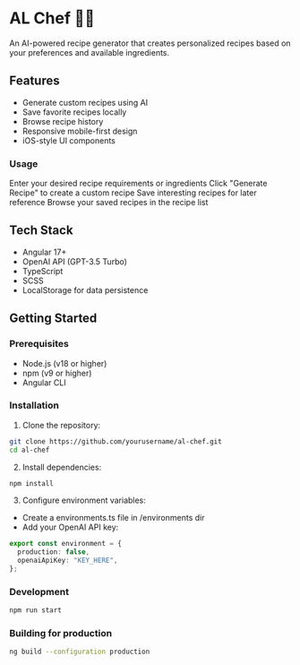 # AL Chef 🧑‍🍳

An AI-powered recipe generator that creates personalized recipes based on your preferences and available ingredients.

## Features

- Generate custom recipes using AI
- Save favorite recipes locally
- Browse recipe history
- Responsive mobile-first design
- iOS-style UI components

### Usage

Enter your desired recipe requirements or ingredients
Click "Generate Recipe" to create a custom recipe
Save interesting recipes for later reference
Browse your saved recipes in the recipe list

## Tech Stack

- Angular 17+
- OpenAI API (GPT-3.5 Turbo)
- TypeScript
- SCSS
- LocalStorage for data persistence

## Getting Started

### Prerequisites

- Node.js (v18 or higher)
- npm (v9 or higher)
- Angular CLI

### Installation

1. Clone the repository:

```bash
git clone https://github.com/yourusername/al-chef.git
cd al-chef
```

2. Install dependencies:

```bash
npm install
```

3. Configure environment variables:

- Create a environments.ts file in /environments dir
- Add your OpenAI API key:

```typescript
export const environment = {
  production: false,
  openaiApiKey: "KEY_HERE",
};
```

### Development

```bash
npm run start
```

### Building for production

```bash
ng build --configuration production
```
